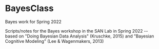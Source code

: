 # BayesClass
Bayes work for Spring 2022

Scripts/notes for the Bayes workshop in the SAN Lab in Spring 2022 -- based on "Doing Bayesian Data Analysis" (Kruschke, 2015) and "Bayesian Cognitive Modeling" (Lee & Wagenmakers, 2013)
